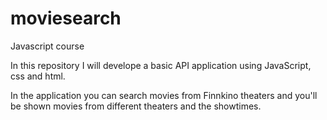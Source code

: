 # moviesearch
Javascript course

In this repository I will develope a basic API application using JavaScript, css and html.

In the application you can search movies from Finnkino theaters and you'll be shown movies from different theaters and the showtimes.
